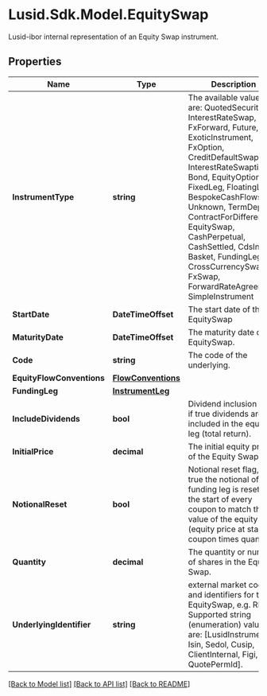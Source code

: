 # Lusid.Sdk.Model.EquitySwap
Lusid-ibor internal representation of an Equity Swap instrument.

## Properties

Name | Type | Description | Notes
------------ | ------------- | ------------- | -------------
**InstrumentType** | **string** | The available values are: QuotedSecurity, InterestRateSwap, FxForward, Future, ExoticInstrument, FxOption, CreditDefaultSwap, InterestRateSwaption, Bond, EquityOption, FixedLeg, FloatingLeg, BespokeCashFlowsLeg, Unknown, TermDeposit, ContractForDifference, EquitySwap, CashPerpetual, CashSettled, CdsIndex, Basket, FundingLeg, CrossCurrencySwap, FxSwap, ForwardRateAgreement, SimpleInstrument | 
**StartDate** | **DateTimeOffset** | The start date of the EquitySwap | 
**MaturityDate** | **DateTimeOffset** | The maturity date of the EquitySwap. | 
**Code** | **string** | The code of the underlying. | 
**EquityFlowConventions** | [**FlowConventions**](FlowConventions.md) |  | 
**FundingLeg** | [**InstrumentLeg**](InstrumentLeg.md) |  | 
**IncludeDividends** | **bool** | Dividend inclusion flag, if true dividends are included in the equity leg (total return). | 
**InitialPrice** | **decimal** | The initial equity price of the Equity Swap. | 
**NotionalReset** | **bool** | Notional reset flag, if true the notional of the funding leg is reset at the start of every  coupon to match the value of the equity leg (equity price at start of coupon times quantity) | 
**Quantity** | **decimal** | The quantity or number of shares in the Equity Swap. | 
**UnderlyingIdentifier** | **string** | external market codes and identifiers for the EquitySwap, e.g. RIC.  Supported string (enumeration) values are: [LusidInstrumentId, Isin, Sedol, Cusip, ClientInternal, Figi, RIC, QuotePermId]. | 

[[Back to Model list]](../README.md#documentation-for-models) [[Back to API list]](../README.md#documentation-for-api-endpoints) [[Back to README]](../README.md)

